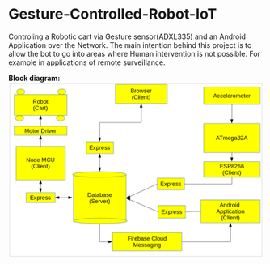 # Gesture-Controlled-Robot-IoT
Controling a Robotic cart via Gesture sensor(ADXL335) and an Android Application over the Network. The main intention behind this project is to allow the bot to go into areas where Human intervention is not possible. For example in applications of remote surveillance.


__Block diagram:__
![alt text](https://github.com/samuelpio01/Gesture-Controlled-Robot-IoT/blob/master/block_diagram.png)
